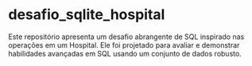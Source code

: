 # desafio_sqlite_hospital
Este repositório apresenta um desafio abrangente de SQL inspirado nas operações em um Hospital. Ele foi projetado para avaliar e demonstrar habilidades avançadas em SQL usando um conjunto de dados robusto.
